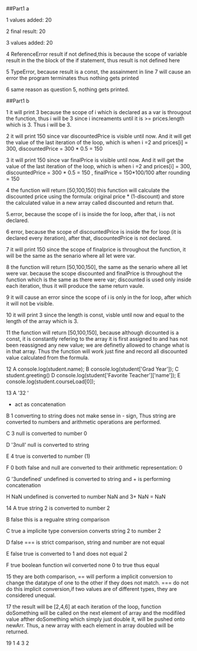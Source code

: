 ##Part1 a

1 values added: 20

2 final result: 20

3 values added: 20

4 ReferenceError result if not defined,this is because the scope of variable result in the the block of the if statement, thus result is not defined here

5 TypeError, because result is a const, the assainment in line 7 will cause an error the program terminates thus nothing gets printed

6 same reason as question 5, nothing gets printed.

##Part1 b

1 it will print 3 because the scope of i which is declared as a var is througout the function, thus i will be 3 since i increaments until it is >= prices.length which is 3. Thus i will be 3.

2 it will print 150 since var discountedPrice is visible until now. And it will get the value of the last iteration of the loop, which is when i =2 and prices[i] = 300, discountedPrice = 300 * 0.5 = 150

3 it will print 150 since var finalPrice is visible until now. And it will get the value of the last iteration of the loop, which is when i =2 and prices[i] = 300, discountedPrice = 300 * 0.5 = 150 , finalPrice = 150*100/100 after rounding =  150

4 the function will return [50,100,150] this function will calculate the discounted price using the formula: original price * (1-discount) and store the calculated value in a new array called discounted and return that.

5.error, because the scope of i is inside the for loop, after that, i is not declared.

6 error, because the scope of discountedPrice is inside the for loop (it is declared every iteration), after that, discountedPrice is not declared.

7 it will print 150 since the scope of finalprice is throughout the function, it will be the same as the senario where all let were var.

8 the function will return [50,100,150], the same as the senario where all let were var. because the scope discounted and finalPrice is throughout the function which is the same as there were var; discounted is used only inside each iteration, thus it will produce the same return vaule.

9 it will cause an error since the scope of i is only in the for loop, after which it will not be visible.

10 it will print 3 since the length is const, visble until now and equal to the length of the array which is 3.

11 the function will return [50,100,150], because although dicounted is a const, it is constantly refering to the array it is first assigned to and has not been reassigned any new value; we are definetly allowed to change what is in that array. Thus the function will work just fine and record all discounted value calculated from the formula.

12 
A console.log(student.name);
B console.log(student['Grad Year']);
C student.greeting()
D console.log(student['Favorite Teacher']['name']);
E console.log(student.courseLoad[0]);

13
A '32 '
+ act as concatenation

B 1 
converting to string does not make sense in - sign, Thus string are converted to numbers and arithmetic operations are performed.

C 3
null is converted to number 0

D '3null'
null is converted to string

E 4
true is converted to number (1)

F 0
both false and null are converted to their arithmetic representation: 0

G '3undefined'
undefined is converted to string and + is performing concatenation 

H NaN
undefined is converted to number NaN and 3+ NaN = NaN

14
A true
string 2 is converted to number 2

B false
this is a regualre string comparison

C true
a implicite type conversion converts string 2 to number 2

D false
=== is strict comparison, string and number are not equal

E false
true is converted to 1 and does not equal 2

F true
boolean function wil converted none 0 to true thus equal

15
they are both comparison, == will perform a implicit conversion to change the datatype of one to the other if they does not match.
=== do not do this implicit conversion,if two values are of different types, they are considered unequal.

17 the result will be [2,4,6]
at each iteration of the loop, function doSomething will be called on the next element of array and the modifiled value afther doSomething which simply just double it, will be pushed onto newArr. Thus, a new array with each element in array doubled will be returned.

19 1 4 3 2

